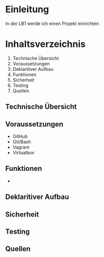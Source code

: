 # Einleitung
In der LB1 werde ich einen Projekt einrichten

# Inhaltsverzeichnis
1. Technische Übersicht
2. Voraussetzungen
3. Deklaritiver Aufbau
4. Funktionen
5. Sicherheit
6. Testing
7. Quellen

## Technische Übersicht


## Voraussetzungen
- GitHub
- Git/Bash
- Vagrant
- Virtualbox

## Funktionen
- 

## Deklaritiver Aufbau


## Sicherheit


## Testing


## Quellen